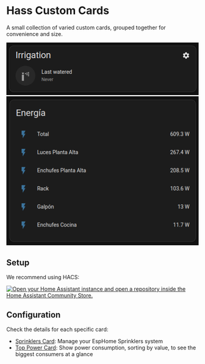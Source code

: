 # Hass Custom Cards

A small collection of varied custom cards, grouped together for convenience and size.

![Screenshot of the sprinklers card](./docs/sprinklers-card.png)
![Screenshot of the top power card](./docs/top-power-card.png)


## Setup

We recommend using HACS:

[![Open your Home Assistant instance and open a repository inside the Home Assistant Community Store.](https://my.home-assistant.io/badges/hacs_repository.svg)](https://my.home-assistant.io/redirect/hacs_repository/?owner=mancontr&repository=hass-custom-cards&category=plugin)

## Configuration

Check the details for each specific card:

- [Sprinklers Card](./docs/sprinklers-card.md): Manage your EspHome Sprinklers system
- [Top Power Card](./docs/top-power-card.md): Show power consumption, sorting by value, to see the biggest consumers at a glance
